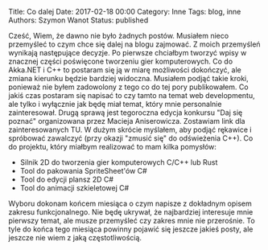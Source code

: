 Title: Co dalej
Date: 2017-02-18 00:00
Category: Inne
Tags: blog, inne
Authors: Szymon Wanot
Status: published

Cześć, 
Wiem, że dawno nie było żadnych postów. Musiałem nieco przemyśleć to czym chce się dalej na blogu zajmować.
Z moich przemyśleń wynikają następujące decyzje. 
Po pierwsze chciałbym tworzyć wpisy w znacznej części poświęcone tworzeniu gier komputerowych.
Co do Akka.NET i C++ to postaram się ją w miarę możliwości dokończyć, ale zmiana kierunku będzie bardziej widoczna. Musiałem podjąć takie kroki,
ponieważ nie byłem zadowolony z tego co do tej pory publikowałem. Co jakiś czas postaram się napisać to czy tamto na temat web developmentu, ale tylko i
wyłącznie jak będę miał temat, który mnie personalnie zainteresował.
Drugą sprawą jest  tegoroczna edycja konkursu  "Daj się poznać" organizowana przez Macieja Aniserowicza. Zostawiam link dla zainteresowanych TU. W
dużym skrócie myślałem, aby podjąć rękawice i spróbować zawalczyć (przy okazji "zmusić się" do odświeżenia C++). Co do projektu,
który miałbym realizować to mam kilka pomysłów:

- Silnik 2D do tworzenia gier komputerowych C/C++ lub Rust
- Tool do pakowania SpriteSheet'ów C#
- Tool do edycji plansz 2D C#
- Tool do animacji szkieletowej C#

Wyboru dokonam końcem miesiąca o czym napisze z dokładnym opisem zakresu funkcjonalnego. Nie będę ukrywał, że najbardziej interesuje mnie pierwszy temat, ale musze
przemyśleć czy zakres mnie nie przerośnie. To tyle do końca tego miesiąca powinny pojawić się jeszcze jakieś posty, ale jeszcze nie wiem z jaką częstotliwością. 